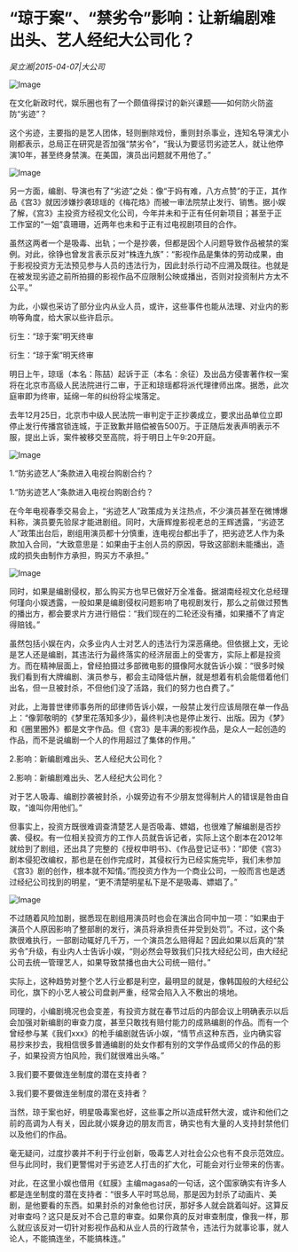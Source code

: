 # “琼于案”、“禁劣令”影响：让新编剧难出头、艺人经纪大公司化？

*吴立湘|2015-04-07|大公司*

![Image](http://si1.go2yd.com/get-image/0LSgpJQiiqO)

﻿在文化新政时代，娱乐圈也有了一个颇值得探讨的新兴课题——如何防火防盗防“劣迹”？

这个劣迹，主要指的是艺人团体，轻则删除戏份，重则封杀事业，连知名导演尤小刚都表示，总局正在研究是否加强“禁劣令”，“我认为要惩罚劣迹艺人，就让他停演10年，甚至终身禁演。在美国，演员出问题就不用他了。”

![Image](http://si1.go2yd.com/get-image/0LSgpHr7ewS)

另一方面，编剧、导演也有了“劣迹”之处：像“于妈有难，八方点赞”的于正，其作品《宫3》就因涉嫌抄袭琼瑶的《梅花烙》而被一审法院禁止发行、销售。据小娱了解，《宫3》主投资方经视文化公司，今年并未和于正有任何新项目；甚至于正工作室的“一姐”袁珊珊，近两年也未和于正有过电视剧项目的合作。

虽然这两者一个是吸毒、出轨；一个是抄袭，但都是因个人问题导致作品被禁的案例。对此，徐铮也曾发言表示反对“株连九族”：“影视作品是集体的劳动成果，由于影视投资方无法预见参与人员的违法行为，因此封杀行动不应溯及既往。也就是在被发现劣迹之前所拍摄的影视作品不应限制公映或播出，否则对投资制片方太不公平。”

为此，小娱也采访了部分业内从业人员，或许，这些事件也能从法理、对业内的影响等角度，给大家以些许启示。

衍生：“琼于案”明天终审

衍生：“琼于案”明天终审

明日上午，琼瑶（本名：陈喆）起诉于正（本名：余征）及出品方侵害著作权一案将在北京市高级人民法院进行二审，于正和琼瑶都将派代理律师出席。据悉，此次庭审即为终审，延绵一年的纠纷将尘埃落定。

去年12月25日，北京市中级人民法院一审判定于正抄袭成立，要求出品单位立即停止发行传播宫锁连城，于正致歉并赔偿被告500万。于正随后发表声明表示不服，提出上诉，案件被移交至高院，将于明日上午9:20开庭。

![Image](http://si1.go2yd.com/get-image/0LSgpKVCLce)

1.“防劣迹艺人”条款进入电视台购剧合约？

1.“防劣迹艺人”条款进入电视台购剧合约？

在今年电视春季交易会上，“劣迹艺人”政策成为关注热点，不少演员甚至在微博爆料称，演员要先验尿才能进剧组。同时，大唐辉煌影视老总的王辉透露，“劣迹艺人”政策出台后，剧组用演员都十分慎重，连电视台都出手了，把劣迹艺人作为条款加入合同，“大致意思是：如果由于主创人员的原因，导致这部剧未能播出，造成的损失由制作方承担，购买方不承担。”

![Image](http://si1.go2yd.com/get-image/0LSgpFKEug4)

同时，如果是编剧侵权，那么购买方也早已做好万全准备。据湖南经视文化总经理何瑾向小娱透露，一般如果是编剧侵权问题影响了电视剧发行，那么之前做过预售的播出方，都会要求片方进行赔偿：“我们现在的二轮还没有播，如果播不了肯定得赔钱。”

虽然包括小娱在内，众多业内人士对艺人的违法行为深恶痛绝。但依据上文，无论是艺人还是编剧，其违法行为最终落实的经济层面上的受害方，实际上都是投资方。而在精神层面上，曾经拍摄过多部微电影的摄像阿水就告诉小娱：“很多时候我们看到有大牌编剧、演员参与，都会主动降低片酬，就是想着有机会能借着他们出名，但一旦被封杀，不但他们没了活路，我们的努力也白费了。”

对此，上海普世律师事务所的邱律师告诉小娱，一般禁止发行应该局限在单一作品上：“像郭敬明的《梦里花落知多少》，最终判决也是停止发行、出版。因为《梦》和《圈里圈外》都是文字作品。但《宫3》是丰满的影视作品，是众人一起创造的作品，而不是说编剧一个人的作用超过了集体的作用。”

2.影响：新编剧难出头、艺人经纪大公司化？

2.影响：新编剧难出头、艺人经纪大公司化？

对于艺人吸毒、编剧抄袭被封杀，小娱旁边有不少朋友觉得制片人的错误是咎由自取，“谁叫你用他们。”

但事实上，投资方既很难调查清楚艺人是否吸毒、嫖娼，也很难了解编剧是否抄袭、侵权。有一位相关投资方的工作人员就告诉记者，实际上这个剧本在2012年就给到了剧组，还出具了完整的《授权申明书》、《作品登记证书》：“即使《宫3》剧本侵犯改编权，那也是在创作完成时，其侵权行为已经实施完毕，我们未参加《宫3》剧的创作，根本就不知情。”而投资方作为一个商业公司，一般而言也是透过经纪公司找到的明星，“更不清楚明星私下是不是吸毒、嫖娼了。”

![Image](http://si1.go2yd.com/get-image/0LSgpGmPXyy)

不过随着风险加剧，据悉现在剧组用演员时也会在演出合同中加一项：“如果由于演员个人原因影响了整部剧的发行，演员将承担责任并受到处罚”。不过，这个条款很难执行，一部剧动辄好几千万，一个演员怎么赔得起？因此如果以后真的“禁劣令”升级，有业内人士告诉小娱，“则必然会导致我们只找大经纪公司，由大经纪公司去统一管理艺人，如果导致禁播也由大公司统一赔付。”

实际上，这种趋势对整个艺人行业都是利空，最明显的就是，像韩国般的大经纪公司化，旗下的小艺人被公司盘剥严重，经常会陷入入不敷出的境地。

同理的，小编剧境况也会变差，有投资方就在春节过后的内部会议上明确表示以后会加强对新编剧的审查力度，甚至只敢找有赔付能力的成熟编剧的作品。而有一个曾经参与某《我们xxx》的枪手编剧就告诉小娱，“情节点这种东西，业内确实容易抄来抄去，我相信很多普通编剧的处女作都有别的文学作品或师父的作品的影子，如果投资方怕风险，我们就很难出头咯。”

3.我们要不要做连坐制度的潜在支持者？

3.我们要不要做连坐制度的潜在支持者？

当然，琼于案也好，明星吸毒案也好，这些事之所以造成轩然大波，或许和他们之前的高调为人有关，因此就小娱身边的朋友而言，确实也有大量的人支持封禁他们以及他们的作品。

毫无疑问，过度抄袭并不利于行业创新，吸毒艺人对社会公众也有不良示范效应。但与此同时，我们更警惕对于劣迹艺人打击的扩大化，可能会对行业带来的伤害。

对此，在这里小娱也借用《虹膜》主编magasa的一句话，这个国家确实有许多人都是连坐制度的潜在支持者：“很多人平时骂总局，那是因为封杀了动画片、美剧，是他要看的东西。如果封杀的对象他也讨厌，那好多人就会跳着叫好。这算反对审查吗？这只是反对不合己意的审查。如果你真的反对审查制度，像我一样，那么就应该反对一切针对影视作品和从业人员的行政禁令，违法行为就事论事，就人论人，不能搞连坐，不能搞株连。”

